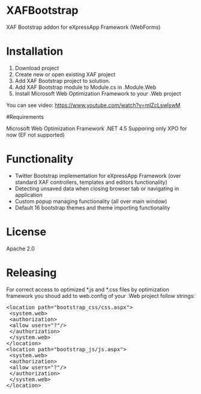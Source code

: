 # XAFBootstrap
XAF Bootstrap addon for eXpressApp Framework (WebForms)

# Installation
1. Download project
2. Create new or open existing XAF project
3. Add XAF Bootstrap project to solution.
4. Add XAF Bootstrap module to Module.cs in .Module.Web
5. Install Microsoft Web Optimization Framework to your .Web project

You can see video: https://www.youtube.com/watch?v=mIZcLswlswM

#Requirements

Microsoft Web Optimization Framework
.NET 4.5
Supporing only XPO for now (EF not supported)


# Functionality

- Twitter Bootstrap implementation for eXpressApp Framework (over standard XAF controllers, templates and editors functionality)
- Detecting unsaved data when closing browser tab or navigating in application
- Custom popup managing functionality (all over main window)
- Default 16 bootstrap themes and theme importing functionality

# License
Apache 2.0

# Releasing
For correct access to optimized *.js and *.css files by optimization framework you shoud add to web.config of your .Web project follow strings:
<pre>
&lt;location path=&quot;bootstrap_css/css.aspx&quot;&gt;<br/> &lt;system.web&gt;<br/> &lt;authorization&gt;<br/> &lt;allow users=&quot;?&quot;/&gt;<br/> &lt;/authorization&gt;<br/> &lt;/system.web&gt;<br/>&lt;/location&gt;<br/>&lt;location path=&quot;bootstrap_js/js.aspx&quot;&gt;<br/> &lt;system.web&gt;<br/> &lt;authorization&gt;<br/> &lt;allow users=&quot;?&quot;/&gt;<br/> &lt;/authorization&gt;<br/> &lt;/system.web&gt;<br/>&lt;/location&gt;
</pre>

